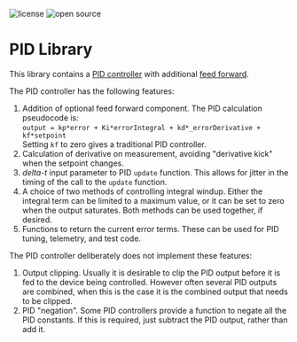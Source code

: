 ![license](https://img.shields.io/badge/license-MIT-green) ![open source](https://badgen.net/badge/open/source/blue?icon=github)

# PID Library

This library contains a [PID controller](https://en.wikipedia.org/wiki/Proportional-integral-derivative_controller) with
additional [feed forward](https://en.wikipedia.org/wiki/Feed_forward_(control)).

The PID controller has the following features:

1. Addition of optional feed forward component. The PID calculation pseudocode is:<br>
    `output = kp*error + Ki*errorIntegral + kd*_errorDerivative + kf*setpoint`<br>
    Setting `kf` to zero gives a traditional PID controller.
2. Calculation of derivative on measurement, avoiding "derivative kick" when the setpoint changes.
3. _delta-t_ input parameter to PID `update` function. This allows for jitter in the timing of the call to the `update` function.
4. A choice of two methods of controlling integral windup. Either the integral term can be limited to a maximum value,
    or it can be set to zero when the output saturates. Both methods can be used together, if desired.
5. Functions to return the current error terms. These can be used for PID tuning, telemetry, and test code.

The PID controller deliberately does not implement these features:

1. Output clipping. Usually it is desirable to clip the PID output before it is fed to the device being controlled.
    However often several PID outputs are combined, when this is the case it is the combined output that needs to be clipped.
2. PID "negation". Some PID controllers provide a function to negate all the PID constants. If this is required, just subtract the PID output, rather than add it.